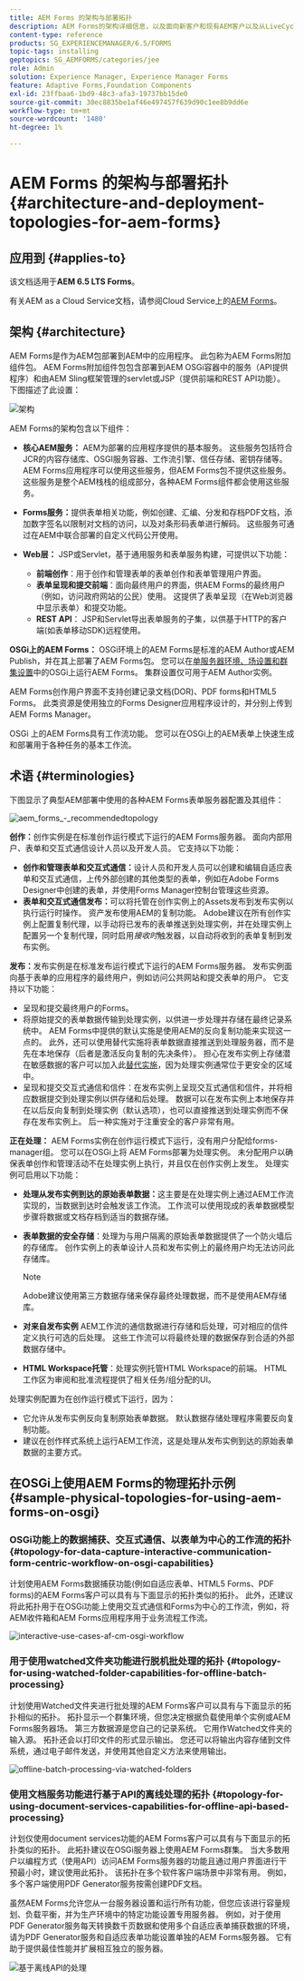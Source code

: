 ```yaml
---
title: AEM Forms 的架构与部署拓扑
description: AEM Forms的架构详细信息，以及面向新客户和现有AEM客户以及从LiveCycle ES4升级到AEM Forms的客户推荐的拓扑。
content-type: reference
products: SG_EXPERIENCEMANAGER/6.5/FORMS
topic-tags: installing
geptopics: SG_AEMFORMS/categories/jee
role: Admin
solution: Experience Manager, Experience Manager Forms
feature: Adaptive Forms,Foundation Components
exl-id: 23ffbaa6-1bd9-48c3-afa3-19737bb15de0
source-git-commit: 30ec8835be1af46e497457f639d90c1ee8b9dd6e
workflow-type: tm+mt
source-wordcount: '1480'
ht-degree: 1%

---
```


# AEM Forms 的架构与部署拓扑 {#architecture-and-deployment-topologies-for-aem-forms}

## 应用到 {#applies-to}

该文档适用于&#x200B;**AEM 6.5 LTS Forms**。

有关AEM as a Cloud Service文档，请参阅Cloud Service上的[AEM Forms](https://experienceleague.adobe.com/docs/experience-manager-cloud-service/content/forms/forms-overview/aem-forms-cloud-service-architecture.html?lang=zh-Hans)。

## 架构 {#architecture}

AEM Forms是作为AEM包部署到AEM中的应用程序。 此包称为AEM Forms附加组件包。 AEM Forms附加组件包包含部署到AEM OSGi容器中的服务（API提供程序）和由AEM Sling框架管理的servlet或JSP（提供前端和REST API功能）。 下图描述了此设置：

![架构](assets/architecture.png)

AEM Forms的架构包含以下组件：

* **核心AEM服务：** AEM为部署的应用程序提供的基本服务。 这些服务包括符合JCR的内容存储库、OSGI服务容器、工作流引擎、信任存储、密钥存储等。 AEM Forms应用程序可以使用这些服务，但AEM Forms包不提供这些服务。 这些服务是整个AEM栈栈的组成部分，各种AEM Forms组件都会使用这些服务。
* **Forms服务：**&#x200B;提供表单相关功能，例如创建、汇编、分发和存档PDF文档，添加数字签名以限制对文档的访问，以及对条形码表单进行解码。 这些服务可通过在AEM中联合部署的自定义代码公开使用。
* **Web层：** JSP或Servlet，基于通用服务和表单服务构建，可提供以下功能：

   * **前端创作**：用于创作和管理表单的表单创作和表单管理用户界面。
   * **表单呈现和提交前端**：面向最终用户的界面，供AEM Forms的最终用户（例如，访问政府网站的公民）使用。 这提供了表单呈现（在Web浏览器中显示表单）和提交功能。
   * **REST API**： JSP和Servlet导出表单服务的子集，以供基于HTTP的客户端(如表单移动SDK)远程使用。

**OSGi上的AEM Forms：** OSGi环境上的AEM Forms是标准的AEM Author或AEM Publish，并在其上部署了AEM Forms包。 您可以在[单服务器环境、场设置和群集设置](/help/sites-deploying/recommended-deploys.md)中的OSGi上运行AEM Forms。 集群设置仅可用于AEM Author实例。

<!--

**AEM Forms on JEE:** AEM Forms on JEE is AEM Forms server running on JEE stack. It has AEM Author with AEM Forms add-on packages and additional AEM Forms JEE capabilities co-deployed on a single JEE stack running on an application server. You can run AEM Forms on JEE in single-server and clustered setups. AEM Forms on JEE is required only to run document security, process management, and for LiveCycle customers upgrading to AEM Forms. Here are a few additional scenarios to use AEM Forms on JEE:

* **HTML workspace support (for customers using HTML workspace):** AEM Forms on JEE enables single sign-on with Processing instances, serves certain assets rendered on Processing instances, and handles submission of forms rendered within the HTML workspace.
* **Advanced additional form/interactive communication data processing**: AEM Forms on JEE can be utilized for additionally processing form/interactive communication data (and saving the results to a suitable data store) in complex use-cases where advanced process-management capabilities are required.

AEM Forms on JEE also includes provides following supporting services to the AEM components:

* **Integrated user management:** Allows users of AEM Forms on JEE to be recognized as AEM forms on OSGi users and helps enable SSO for both OSGi and JEE users. This is required for scenarios where single sign-on between AEM forms on OSGi and AEM Forms on JEE is required (for example, HTML workspace).
* **Asset hosting:** AEM Forms on JEE can serve assets (for example, HTML5 forms) rendered on AEM Forms on OSGi.

-->

AEM Forms创作用户界面不支持创建记录文档(DOR)、PDF forms和HTML5 Forms。 此类资源是使用独立的Forms Designer应用程序设计的，并分别上传到AEM Forms Manager。<!--Alternatively, for AEM Forms on JEE, forms can be designed as application (in AEM Forms Workbench) assets and deployed into AEM Forms on JEE server.-->

OSGi <!--and AEM Forms on JEE both-->上的AEM Forms具有工作流功能。 您可以在OSGi上的AEM表单上快速生成和部署用于各种任务的基本工作流。<!--, without having to install the full-fledged Process Management capability of AEM Forms on JEE. There is some difference in the [features of Form-centric workflow on AEM Forms on OSGi and Process Management capability of AEM Forms on JEE](capabilities-osgi-jee-workflows.md). The development and management of Form-centric workflows on AEM Forms on OSGi uses the familiar AEM Workflow and AEM Inbox capabilities.-->

## 术语 {#terminologies}

下图显示了典型AEM部署中使用的各种AEM Forms表单服务器配置及其组件：

![aem_forms_-_recommendedtopology](assets/aem_forms_-_recommendedtopology.png)

**创作：**&#x200B;创作实例是在标准创作运行模式下运行的AEM Forms服务器。 <!--It can be AEM Forms on JEE or AEM Forms on OSGi environment.-->面向内部用户、表单和交互式通信设计人员以及开发人员。 它支持以下功能：

* **创作和管理表单和交互式通信：**&#x200B;设计人员和开发人员可以创建和编辑自适应表单和交互式通信，上传外部创建的其他类型的表单，例如在Adobe Forms Designer中创建的表单，并使用Forms Manager控制台管理这些资源。
* **表单和交互式通信发布：**&#x200B;可以将托管在创作实例上的Assets发布到发布实例以执行运行时操作。 资产发布使用AEM的复制功能。 Adobe建议在所有创作实例上配置复制代理，以手动将已发布的表单推送到处理实例，并在处理实例上配置另一个复制代理，同时启用&#x200B;*接收时*&#x200B;触发器，以自动将收到的表单复制到发布实例。

**发布：**&#x200B;发布实例是在标准发布运行模式下运行的AEM Forms服务器。 发布实例面向基于表单的应用程序的最终用户，例如访问公共网站和提交表单的用户。 它支持以下功能：

* 呈现和提交最终用户的Forms。
* 将原始提交的表单数据传输到处理实例，以供进一步处理并存储在最终记录系统中。 AEM Forms中提供的默认实施是使用AEM的反向复制功能来实现这一点的。 此外，还可以使用替代实施将表单数据直接推送到处理服务器，而不是先在本地保存（后者是激活反向复制的先决条件）。 担心在发布实例上存储潜在敏感数据的客户可以加入此[替代实施](/help/forms/using/configuring-draft-submission-storage.md)，因为处理实例通常位于更安全的区域中。
* 呈现和提交交互式通信和信件：在发布实例上呈现交互式通信和信件，并将相应数据提交到处理实例以供存储和后处理。 数据可以在发布实例上本地保存并在以后反向复制到处理实例（默认选项），也可以直接推送到处理实例而不保存在发布实例上。 后一种实施对于注重安全的客户非常有用。

**正在处理：** AEM Forms实例在创作运行模式下运行，没有用户分配给forms-manager组。 您可以在OSGi上将<!--AEM Forms on JEE or--> AEM Forms部署为处理实例。 未分配用户以确保表单创作和管理活动不在处理实例上执行，并且仅在创作实例上发生。 处理实例可启用以下功能：

* **处理从发布实例到达的原始表单数据：**&#x200B;这主要是在处理实例上通过AEM工作流实现的，当数据到达时会触发该工作流。 工作流可以使用现成的表单数据模型步骤将数据或文档存档到适当的数据存储。
* **表单数据的安全存储**：处理为与用户隔离的原始表单数据提供了一个防火墙后的存储库。 创作实例上的表单设计人员和发布实例上的最终用户均无法访问此存储库。

  >[!NOTE]
  >
  >Adobe建议使用第三方数据存储来保存最终处理数据，而不是使用AEM存储库。

* **对来自发布实例** AEM工作流的通信数据进行存储和后处理，可对相应的信件定义执行可选的后处理。 这些工作流可以将最终处理的数据保存到合适的外部数据存储中。

* **HTML Workspace托管**：处理实例托管HTML Workspace的前端。 HTML工作区为审阅和批准流程提供了相关任务/组分配的UI。

处理实例配置为在创作运行模式下运行，因为：

* 它允许从发布实例反向复制原始表单数据。 默认数据存储处理程序需要反向复制功能。
* 建议在创作样式系统上运行AEM工作流，这是处理从发布实例到达的原始表单数据的主要方式。

<!--

## Sample physical topologies for AEM Forms on JEE {#sample-physical-topologies-for-aem-forms-on-jee}

The AEM Forms on JEE topologies recommended below are mainly for customers upgrading from LiveCycle or a previous version of AEM Forms on JEE. Adobe recommends using AEM Forms on OSGi for fresh installations. A fresh installation of AEM Forms on JEE only recommended for using Document Security and Process Management capabilities.

### Topology for using document services or document security capabilities {#topology-for-using-document-services-or-document-security-capabilities}

AEM Forms customers planning to use only document services or document security capabilities can have a topology similar to the one displayed below. This topology recommends using a single instance of AEM Forms. You can also create a cluster or farm of AEM Forms servers, if necessary. This topology is recommended when most users programmatically access capabilities of AEM Forms server and intervention through the user interface is minimum. The topology is helpful in batch processing operations of document services. For example, using output service to create hundreds of non-editable PDF documents on daily basis.

Although, AEM Forms lets you set up and run all the functionalities from a single server, yet, you should do capacity planning, load balancing, and set up dedicated servers for specific capabilities in a production environment. For example, for an environment using the PDF Generator service to convert thousands of pages a day and add digital signatures to limit access to documents, set up separate AEM Forms servers for the PDF Generator service and digital signature capabilities. It helps provide optimum performance and scale the servers independent of each other.

![basic-features](assets/basic-features.png)

### Topology for using AEM Forms process management {#topology-for-using-aem-forms-process-management}

AEM Forms customers planning to use AEM Forms process management features, for example, HTML Workspace can have a topology similar to the one displayed below. The AEM Forms on JEE server can be in a single server or cluster configuration.

If you are upgrading from LiveCycle ES4, this topology closely mirrors with what you already have in LiveCycle except for the addition of AEM Author built-in to AEM Forms on JEE. Moreover, there is no change in the clustering requirements for customers performing an upgrade. If you were using AEM Forms in a clustered environment, you can continue with same in AEM 6.5 Forms. For a fresh installation of AEM Forms of JEE for using HTML Workspace, running AEM author instance built-in to the JEE environment is an additional requirement.

Form data store is a third-party data store used for storing final processed data of forms and interactive communications. This is an optional element in the topology. You can also choose to set up a processing instance and use its repository as the final system-of-record system, if necessary.

![topology_for_usinghtmlworkspaceandformsapp](assets/topology_for_usinghtmlworkspaceandformsapp.png)

The topology is recommended to the customers planning to use AEM Forms on JEE server for process management capabilities (HTML Workspace) without using any post-processing, adaptive forms, HTML5 forms, and interactive communication capabilities.

### Topology for using adaptive forms, HTML5 forms, interactive communication capabilities {#topology-for-using-adaptive-forms-html-forms-interactive-communication-capabilities}

AEM Forms customers planning to use AEM Forms data capture capabilities, for example, adaptive forms, HTML5 Forms, PDF Forms, can have a topology similar to the one displayed below. This topology is also recommended for using interactive communication capabilities of AEM Forms.

![topology-for-using-forms-osgi-modules](assets/topology-for-using-forms-osgi-modules.png)

You can make the following changes/customizations to the above-suggested topology:

* Using HTML Workspace and AEM Forms app requires an AEM author or processing instance. You can use the AEM author instance built-in to AEM Forms on JEE server instead of setting up an additional external AEM author server.
* An AEM Author or Processing instance is required only for Forms-centric workflows on OSGi, adaptive forms, forms portal, and interactive communication.
* interactive communication Agent UI is generally run within the organization. So, you can keep a publish server for Agent UI within the private network.
* AEM forms on OSGi instance built-in to AEM Forms on JEE server can also run Forms-centric workflows on OSGi and Watched Folders.

-->

## 在OSGi上使用AEM Forms的物理拓扑示例 {#sample-physical-topologies-for-using-aem-forms-on-osgi}

### OSGi功能上的数据捕获、交互式通信、以表单为中心的工作流的拓扑 {#topology-for-data-capture-interactive-communication-form-centric-workflow-on-osgi-capabilities}

计划使用AEM Forms数据捕获功能(例如自适应表单、HTML5 Forms、PDF forms)的AEM Forms客户可以具有与下面显示的拓扑类似的拓扑。 此外，还建议将此拓扑用于在OSGi功能上使用交互式通信和Forms为中心的工作流，例如，将AEM收件箱和AEM Forms应用程序用于业务流程工作流。

![interactive-use-cases-af-cm-osgi-workflow](assets/interactive-use-cases-af-cm-osgi-workflow.png)

### 用于使用watched文件夹功能进行脱机批处理的拓扑 {#topology-for-using-watched-folder-capabilities-for-offline-batch-processing}

计划使用Watched文件夹进行批处理的AEM Forms客户可以具有与下面显示的拓扑相似的拓扑。 拓扑显示一个群集环境，但您决定根据负载使用单个实例或AEM Forms服务器场。 第三方数据源是您自己的记录系统。 它用作Watched文件夹的输入源。 拓扑还会以打印文件的形式显示输出。 您还可以将输出内容存储到文件系统，通过电子邮件发送，并使用其他自定义方法来使用输出。

![offline-batch-processing-via-watched-folders](assets/offline-batch-processing-via-watched-folders.png)

### 使用文档服务功能进行基于API的离线处理的拓扑 {#topology-for-using-document-services-capabilities-for-offline-api-based-processing}

计划仅使用document services功能的AEM Forms客户可以具有与下面显示的拓扑类似的拓扑。 此拓扑建议在OSGi服务器上使用AEM Forms群集。 当大多数用户以编程方式（使用API）访问AEM Forms服务器的功能且通过用户界面进行干预最小时，建议使用此拓扑。 该拓扑在多个软件客户端场景中非常有用。 例如，多个客户端使用PDF Generator服务按需创建PDF文档。

虽然AEM Forms允许您从一台服务器设置和运行所有功能，但您应该进行容量规划、负载平衡，并为生产环境中的特定功能设置专用服务器。 例如，对于使用PDF Generator服务每天转换数千页数据和使用多个自适应表单捕获数据的环境，请为PDF Generator服务和自适应表单功能设置单独的AEM Forms服务器。 它有助于提供最佳性能并扩展相互独立的服务器。

![基于离线API的处理](assets/offline-api-based-processing.png)
